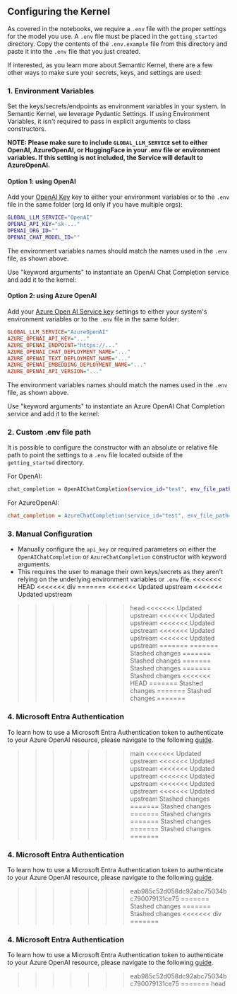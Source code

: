 ## Configuring the Kernel

As covered in the notebooks, we require a `.env` file with the proper settings for the model you use. A `.env` file must be placed in the `getting_started` directory. Copy the contents of the `.env.example` file from this directory and paste it into the `.env` file that you just created.

If interested, as you learn more about Semantic Kernel, there are a few other ways to make sure your secrets, keys, and settings are used:

### 1. Environment Variables

Set the keys/secrets/endpoints as environment variables in your system. In Semantic Kernel, we leverage Pydantic Settings. If using Environment Variables, it isn't required to pass in explicit arguments to class constructors.

__NOTE: Please make sure to include `GLOBAL_LLM_SERVICE` set to either OpenAI, AzureOpenAI, or HuggingFace in your .env file or environment variables. If this setting is not included, the Service will default to AzureOpenAI.__

#### Option 1: using OpenAI

Add your [OpenAI Key](https://platform.openai.com/docs/overview) key to either your environment variables or to the `.env` file in the same folder (org Id only if you have multiple orgs):

```sh {"id":"01J6KPA2P4A8AP2JBFJ0M0D1EZ"}
GLOBAL_LLM_SERVICE="OpenAI"
OPENAI_API_KEY="sk-..."
OPENAI_ORG_ID=""
OPENAI_CHAT_MODEL_ID=""
```

The environment variables names should match the names used in the `.env` file, as shown above.

Use "keyword arguments" to instantiate an OpenAI Chat Completion service and add it to the kernel:

#### Option 2: using Azure OpenAI

Add your [Azure Open AI Service key](https://learn.microsoft.com/azure/cognitive-services/openai/quickstart?pivots=programming-language-studio) settings to either your system's environment variables or to the `.env` file in the same folder:

```ini {"id":"01J6KPA2P4A8AP2JBFJ20M5NBN"}
GLOBAL_LLM_SERVICE="AzureOpenAI"
AZURE_OPENAI_API_KEY="..."
AZURE_OPENAI_ENDPOINT="https://..."
AZURE_OPENAI_CHAT_DEPLOYMENT_NAME="..."
AZURE_OPENAI_TEXT_DEPLOYMENT_NAME="..."
AZURE_OPENAI_EMBEDDING_DEPLOYMENT_NAME="..."
AZURE_OPENAI_API_VERSION="..."
```

The environment variables names should match the names used in the `.env` file, as shown above.

Use "keyword arguments" to instantiate an Azure OpenAI Chat Completion service and add it to the kernel:

### 2. Custom .env file path

It is possible to configure the constructor with an absolute or relative file path to point the settings to a `.env` file located outside of the `getting_started` directory.

For OpenAI:

```sh {"id":"01J6KPA2P4A8AP2JBFJ3A4EJ0D"}
chat_completion = OpenAIChatCompletion(service_id="test", env_file_path='/path/to/file')
```

For AzureOpenAI:

```ini {"id":"01J6KPA2P4A8AP2JBFJ3XJ10TM"}
chat_completion = AzureChatCompletion(service_id="test", env_file_path=env_file_path='/path/to/file')
```

### 3. Manual Configuration

- Manually configure the `api_key` or required parameters on either the `OpenAIChatCompletion` or `AzureChatCompletion` constructor with keyword arguments.
- This requires the user to manage their own keys/secrets as they aren't relying on the underlying environment variables or `.env` file.
<<<<<<< HEAD
<<<<<<< div
=======
<<<<<<< Updated upstream
<<<<<<< Updated upstream
>>>>>>> head
<<<<<<< Updated upstream
<<<<<<< Updated upstream
<<<<<<< Updated upstream
<<<<<<< Updated upstream
<<<<<<< Updated upstream
=======
=======
>>>>>>> Stashed changes
=======
>>>>>>> Stashed changes
=======
>>>>>>> Stashed changes
=======
>>>>>>> Stashed changes
<<<<<<< HEAD
=======
>>>>>>> Stashed changes
=======
>>>>>>> Stashed changes
=======

### 4. Microsoft Entra Authentication

To learn how to use a Microsoft Entra Authentication token to authenticate to your Azure OpenAI resource, please navigate to the following [guide](../concepts/README.md#microsoft-entra-token-authentication).
>>>>>>> main
<<<<<<< Updated upstream
<<<<<<< Updated upstream
<<<<<<< Updated upstream
<<<<<<< Updated upstream
<<<<<<< Updated upstream
<<<<<<< Updated upstream
>>>>>>> Stashed changes
=======
>>>>>>> Stashed changes
=======
>>>>>>> Stashed changes
=======
>>>>>>> Stashed changes
=======
>>>>>>> Stashed changes
=======

### 4. Microsoft Entra Authentication

To learn how to use a Microsoft Entra Authentication token to authenticate to your Azure OpenAI resource, please navigate to the following [guide](../concepts/README.md#microsoft-entra-token-authentication).
>>>>>>> eab985c52d058dc92abc75034bc790079131ce75
=======
>>>>>>> Stashed changes
=======
>>>>>>> Stashed changes
<<<<<<< div
=======

### 4. Microsoft Entra Authentication

To learn how to use a Microsoft Entra Authentication token to authenticate to your Azure OpenAI resource, please navigate to the following [guide](../concepts/README.md#microsoft-entra-token-authentication).
>>>>>>> eab985c52d058dc92abc75034bc790079131ce75
=======
>>>>>>> head

